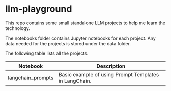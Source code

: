 # llm-playground

This repo contains some small standalone LLM projects to help me learn the technology.

The notebooks folder contains Jupyter notebooks for each project. Any data needed for the projects is stored under the data folder.

The following table lists all the projects.

| Notebook    | Description |
| -------- | ------- |
| langchain_prompts  | Basic example of using Prompt Templates in LangChain. |